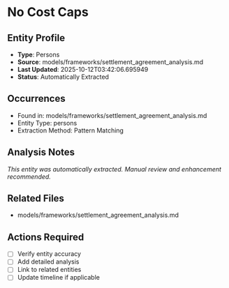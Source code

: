 # No Cost Caps

## Entity Profile
- **Type**: Persons
- **Source**: models/frameworks/settlement_agreement_analysis.md
- **Last Updated**: 2025-10-12T03:42:06.695949
- **Status**: Automatically Extracted

## Occurrences
- Found in: models/frameworks/settlement_agreement_analysis.md
- Entity Type: persons
- Extraction Method: Pattern Matching

## Analysis Notes
*This entity was automatically extracted. Manual review and enhancement recommended.*

## Related Files
- models/frameworks/settlement_agreement_analysis.md

## Actions Required
- [ ] Verify entity accuracy
- [ ] Add detailed analysis
- [ ] Link to related entities
- [ ] Update timeline if applicable
